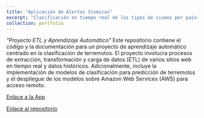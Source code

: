 ```yaml
---
title: "Aplicación de Alertas Sísmicas"
excerpt: "Clasificación en tiempo real de los tipos de sismos por país<br/><img src='jmrossi.github.io/images/Alerta Sismica.jpg'>"
collection: portfolio
---
```

*"Proyecto ETL y Aprendizaje Automático"*
Este repositorio contiene el código y la documentación para un proyecto de aprendizaje automático centrado en la clasificación de terremotos. El proyecto involucra procesos de extracción, transformación y carga de datos (ETL) de varios sitios web en tiempo real y datos históricos. Adicionalmente, incluye la implementación de modelos de clasificación para predicción de terremotos y el despliegue de los modelos sobre Amazon Web Services (AWS) para acceso remoto.

[Enlace a la App](https://app-alerta-sismica.streamlit.app/)

[Enlace al repositorio](https://github.com/juanma-rossi/ml_telegram_alertas_sismicas)
